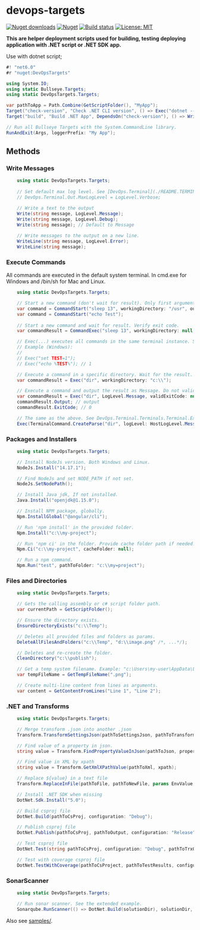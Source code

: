# devops-targets

[![Nuget downloads](https://img.shields.io/nuget/v/devopstargets.svg)](https://www.nuget.org/packages/DevOpsTargets/)
[![Nuget](https://img.shields.io/nuget/dt/devopstargets)](https://www.nuget.org/packages/DevOpsTargets/)
[![Build status](https://github.com/rosenkolev/devops-targets/actions/workflows/github-actions.yml/badge.svg)](https://github.com/rosenkolev/devops-targets/actions/workflows/github-actions.yml)
[![License: MIT](https://img.shields.io/badge/License-MIT-yellow.svg)](https://github.com/rosenkolev/devops-targets/blob/main/LICENSE)

**This are helper deployment scripts used for building, testing deploying application with .NET script or .NET SDK app.**

Use with dotnet script;
```csharp
#! "net6.0"
#r "nuget:DevOpsTargets"

using System.IO;
using static Bullseye.Targets;
using static DevOpsTargets.Targets;

var pathToApp = Path.Combine(GetScriptFolder(), "MyApp");
Target("check-version", "Check .NET CLI version", () => Exec("dotnet --version"));
Target("build", "Build .NET App", DependsOn("check-version"), () => WriteLine("Do some work"));

// Run all Bullseye Targets with the System.CommandLine library.
RunAndExit(Args, loggerPrefix: "My App");
```

## Methods

### Write Messages
```csharp
    using static DevOpsTargets.Targets;
    
    // Set default max log level. See [DevOps.Terminal](./README.TERMINAL.md)
    // DevOps.Terminal.Out.MaxLogLevel = LogLevel.Verbose;

    // Write a text to the output
    Write(string message, LogLevel.Message);
    Write(string message, LogLevel.Debug);
    Write(string message); // Default to Message
    
    // Write messages to the output on a new line.
    WriteLine(string message, LogLevel.Error);
    WriteLine(string message);
```

### Execute Commands

All commands are executed in the default system terminal. In cmd.exe for Windows and /bin/sh for Mac and Linux.

```csharp
    using static DevOpsTargets.Targets;

    // Start a new command (don't wait for result). Only first argument is required. See DevOps.Terminal.Commands.Command.CreateAndStart.
    var command = CommandStart("sleep 13", workingDirectory: "/usr", outputLogLevel: LogLevel.Verbose);
    var command = CommandStart("echo Test");
    
    // Start a new command and wait for result. Verify exit code.
    var commandResult = CommandExec("sleep 13", workingDirectory: null, outputLogLevel: LogLevel.Verbose, validExitCode: 0);

    // Exec(...) executes all commands in the same terminal instance. See DevOps.Terminal.Terminals.TerminalSingleton.DefaultTerminal.
    // Example (Windows):
    // 
    // Exec("set TEST=1");
    // Exec("echo %TEST%"); // 1

    // Execute a command in a specific directory. Wait for the result.
    var commandResult = Exec("dir", workingDirectory: "c:\\");

    // Execute a command and output the result as Message. Do not validate exit code.
    var commandResult = Exec("dir", LogLevel.Message, validExitCode: null);
    commandResult.Output; // output
    commandResult.ExitCode; // 0

    // The same as the above. See DevOps.Terminal.Terminals.Terminal.Exec(...);
    Exec(TerminalCommand.CreateParse("dir", logLevel: HostLogLevel.Message), validExitCode: null);
```

### Packages and Installers
```csharp
    using static DevOpsTargets.Targets;

    // Install NodeJs version. Both Windows and Linux.
    NodeJs.Install("14.17.1");

    // Find NodeJs and set NODE_PATH if not set.
    NodeJs.SetNodePath();

    // Install Java jdk, If not installed.
    Java.Install("openjdk@1.15.0");

    // Install NPM package, globally.
    Npm.InstallGlobal("@angular/cli");

    // Run 'npm install' in the provided folder.
    Npm.Install("c:\\my-project");

    // Run 'npm ci' in the folder. Provide cache folder path if needed.
    Npm.Ci("c:\\my-project", cacheFolder: null);

    // Run a npm command.
    Npm.Run("test", pathToFolder: "c:\\my=project");
```

### Files and Directories
```csharp
    using static DevOpsTargets.Targets;

    // Gets the calling assembly or c# script folder path.
    var currentPath = GetScriptFolder();

    // Ensure the directory exists.
    EnsureDirectoryExists("c:\\Temp");

    // Deletes all provided files and folders as params.
    DeleteAllFilesAndFolders("c:\\Temp", "d:\\image.png" /*, ...*/);

    // Deletes and re-create the folder.
    CleanDirectory("c:\\publish");

    // Get a temp system filename. Example: "c:\Users\my-user\AppData\Local\Temp\72f69d35e54b40e29d9849b71e43a7dc.png".
    var tempFileName = GetTempFileName(".png");

    // Create multi-line content from lines as arguments.
    var content = GetContentFromLines("Line 1", "Line 2");
```

### .NET and Transforms
```csharp
    using static DevOpsTargets.Targets;

    // Merge transform .json into another .json
    Transform.TransformSettingsJson(pathToSettingsJson, pathToTransformJson);

    // Find value of a property in json.
    string value = Transform.FindPropertyValueInJson(pathToJson, propertyName);

    // Find value in XML by xpath
    string value = Transform.GetXmlXPathValue(pathToXml, xpath);

    // Replace ${value} in a text file
    Transform.ReplaceInFile(pathToFile, pathToNewFile, params EnvValue[] values);

    // Install .NET SDK when missing
    DotNet.Sdk.Install("5.0");

    // Build csproj file
    DotNet.Build(pathToCsProj, configuration: "Debug");

    // Publish csproj file
    DotNet.Publish(pathToCsProj, pathToOutput, configuration: "Release");

    // Test csproj file
    DotNet.Test(string pathToCsProj, configuration: "Debug", pathToTrxOutput: null);

    // Test with coverage csproj file
    DotNet.TestWithCoverage(pathToCsProject, pathToTestResults, configuration: "Debug", formats: TestCoverageFormat.Cobertura, DotNetLoggers.JUnit);
```

### SonarScanner
```csharp
    using static DevOpsTargets.Targets;

    // Run sonar scanner. See the extended example.
    Sonarqube.RunScanner(() => DotNet.Build(solutionDir), solutionDir, key: "my-key", version: "1.0.0", branch: "main");
```

Also see [samples/](samples/).
